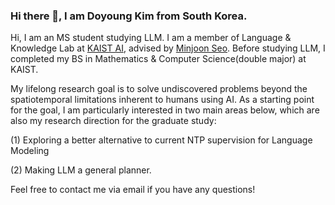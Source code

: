 ### Hi there 👋, I am Doyoung Kim from South Korea.

Hi, I am an MS student studying LLM. I am a member of Language & Knowledge Lab at [KAIST AI](https://github.com/kaistAI/), advised by [Minjoon Seo](https://seominjoon.github.io/). Before studying LLM, I completed my BS in Mathematics & Computer Science(double major) at KAIST.
        
My lifelong research goal is to solve undiscovered problems beyond the spatiotemporal limitations inherent to humans using AI. As a starting point for the goal, I am particularly interested in two main areas below, which are also my research direction for the graduate study:

(1) Exploring a better alternative to current NTP supervision for Language Modeling
        
(2) Making LLM a general planner.

Feel free to contact me via email if you have any questions!
